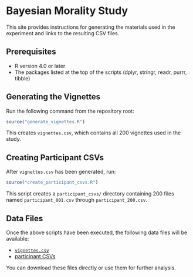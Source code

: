 # Bayesian Morality Study

This site provides instructions for generating the materials used in the experiment and links to the resulting CSV files.

## Prerequisites

* R version 4.0 or later
* The packages listed at the top of the scripts (dplyr, stringr, readr, purrr, tibble)

## Generating the Vignettes

Run the following command from the repository root:

```R
source("generate_vignettes.R")
```

This creates `vignettes.csv`, which contains all 200 vignettes used in the study.

## Creating Participant CSVs

After `vignettes.csv` has been generated, run:

```R
source("create_participant_csvs.R")
```

This script creates a `participant_csvs/` directory containing 200 files named `participant_001.csv` through `participant_200.csv`.

## Data Files

Once the above scripts have been executed, the following data files will be available:

- [`vignettes.csv`](../vignettes.csv)
- [participant CSVs](../participant_csvs/)

You can download these files directly or use them for further analysis.
